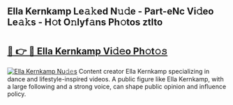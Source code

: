 ## Ella Kernkamp Le𝚊𝚔ed N𝚞𝚍e - Part-eNc Vi𝚍eo Le𝚊𝚔s - H𝚘t O𝚗lyf𝚊ns Ph𝚘tos ztlto

# <h2><a href="http://hf7qg4.feru.top/?c=Ella+Kernkamp">🔗 👉 🔴 Ella Kernkamp Vi𝚍𝚎o Ph𝚘t𝚘𝚜</a></h2>

[![Ella Kernkamp Nu𝚍𝚎s](https://i.imgur.com/0TWrTi3.gif)](http://hf7qg4.feru.top/?c=Ella+Kernkamp)
Content creator Ella Kernkamp specializing in dance and lifestyle-inspired videos. A public figure like Ella Kernkamp, with a large following and a strong voice, can shape public opinion and influence policy. 

